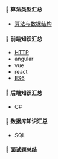 #### :closed_book: 算法类型汇总
* [算法与数据结构](https://github.com/huich/Code-Notes/blob/main/items/LeetCodeList.md)

#### :green_book: 前端知识汇总
* [HTTP](https://github.com/huich/Code-Notes/blob/main/doc/HTTP.md)
* angular
* vue
* react
* [ES6](https://github.com/huich/Code-Notes/blob/main/doc/ECMAScript6.md)

#### :blue_book: 后端知识汇总
* C#

#### :orange_book: 数据库知识汇总
* SQL

#### :book: 面试题总结
